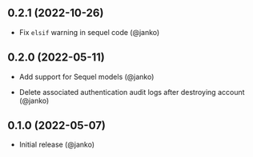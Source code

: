 ## 0.2.1 (2022-10-26)

* Fix `elsif` warning in sequel code (@janko)

## 0.2.0 (2022-05-11)

* Add support for Sequel models (@janko)

* Delete associated authentication audit logs after destroying account (@janko)

## 0.1.0 (2022-05-07)

* Initial release (@janko)
